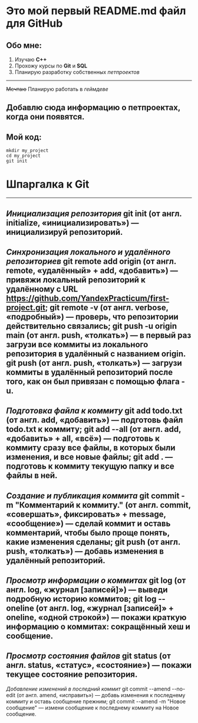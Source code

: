 # Это мой первый README.md файл для GitHub
## Обо мне:
1. Изучаю __С++__
2. Прохожу курсы по __Git__ и __SQL__
3. Планирую разработку собственных _петпроектов_
---
~~Мечтаю~~ Планирую работать в _геймдеве_

## Добавлю сюда информацию о петпроектах, когда они появятся.
## Мой код:
```
mkdir my_project
cd my_project
git init
```

# Шпаргалка к Git
---
_Инициализация репозитория_
git init (от англ. initialize, «инициализировать») — инициализируй репозиторий.
---
_Синхронизация локального и удалённого репозиториев_
git remote add origin (от англ. remote, «удалённый» + add, «добавить») — привяжи локальный репозиторий к удалённому с URL https://github.com/YandexPracticum/first-project.git;
git remote -v (от англ. verbose, «подробный») — проверь, что репозитории действительно связались;
git push -u origin main (от англ. push, «толкать») — в первый раз загрузи все коммиты из локального репозитория в удалённый с названием origin.
git push (от англ. push, «толкать») — загрузи коммиты в удалённый репозиторий после того, как он был привязан с помощью флага -u.
---
_Подготовка файла к коммиту_
git add todo.txt (от англ. add, «добавить») — подготовь файл todo.txt к коммиту;
git add --all (от англ. add, «добавить» + all, «всё») — подготовь к коммиту сразу все файлы, в которых были изменения, и все новые файлы;
git add . — подготовь к коммиту текущую папку и все файлы в ней.
---
_Создание и публикация коммита_
git commit -m "Комментарий к коммиту." (от англ. commit, «совершать», фиксировать» + message, «сообщение») — сделай коммит и оставь комментарий, чтобы было проще понять, какие изменения сделаны;
git push (от англ. push, «толкать») — добавь изменения в удалённый репозиторий.
---
_Просмотр информации о коммитах_
git log (от англ. log, «журнал [записей]») — выведи подробную историю коммитов;
git log --oneline (от англ. log, «журнал [записей]» + oneline, «одной строкой») — покажи краткую информацию о коммитах: сокращённый хеш и сообщение.
---
_Просмотр состояния файлов_
git status (от англ. status, «статус», «состояние») — покажи текущее состояние репозитория.
---
_Добавление изменений в последний коммит_
git commit --amend --no-edit (от англ. amend, «исправить») — добавь изменения к последнему коммиту и оставь сообщение прежним;
git commit --amend -m "Новое сообщение" — измени сообщение к последнему коммиту на Новое сообщение.